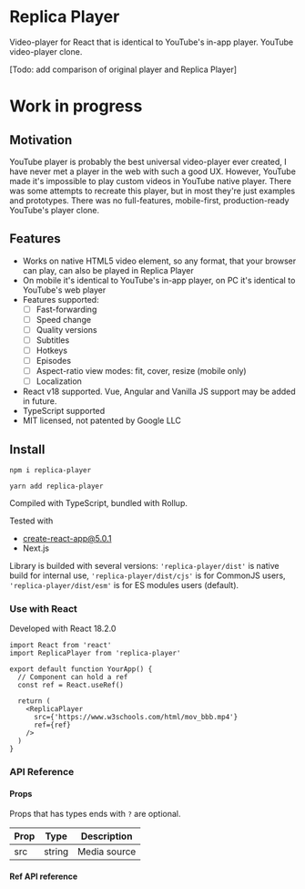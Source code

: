 # Replica Player

Video-player for React that is identical to YouTube's in-app player. YouTube video-player clone.

[Todo: add comparison of original player and Replica Player]

# Work in progress

## Motivation

YouTube player is probably the best universal video-player ever created, I have never met a player in the web with such a good UX. However, YouTube made it's impossible to play custom videos in YouTube native player. There was some attempts to recreate this player, but in most they're just examples and prototypes. There was no full-features, mobile-first, production-ready YouTube's player clone.

## Features

- Works on native HTML5 video element, so any format, that your browser can play, can also be played in Replica Player
- On mobile it's identical to YouTube's in-app player, on PC it's identical to YouTube's web player
- Features supported:
  - [ ] Fast-forwarding
  - [ ] Speed change
  - [ ] Quality versions
  - [ ] Subtitles
  - [ ] Hotkeys
  - [ ] Episodes
  - [ ] Aspect-ratio view modes: fit, cover, resize (mobile only)
  - [ ] Localization
- React v18 supported. Vue, Angular and Vanilla JS support may be added in future.
- TypeScript supported
- MIT licensed, not patented by Google LLC

## Install

```
npm i replica-player
```

```
yarn add replica-player
```

Compiled with TypeScript, bundled with Rollup.

Tested with
- create-react-app@5.0.1
- Next.js

Library is builded with several versions: `'replica-player/dist'` is native build for internal use, `'replica-player/dist/cjs'` is for CommonJS users, `'replica-player/dist/esm'` is for ES modules users (default).

### Use with React

Developed with React 18.2.0

```tsx
import React from 'react'
import ReplicaPlayer from 'replica-player'

export default function YourApp() {
  // Component can hold a ref
  const ref = React.useRef()

  return (
    <ReplicaPlayer 
      src={'https://www.w3schools.com/html/mov_bbb.mp4'}
      ref={ref}
    />
  )
}
```

### API Reference

#### Props

Props that has types ends with `?` are optional.

Prop|Type|Description
---|---|---
src|string|Media source

#### Ref API reference